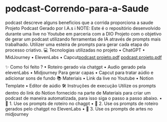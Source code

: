 # podcast-Correndo-para-a-Saude
podcast descreve alguns beneficios que a corrida proporciona a saude
Projeto Podcast Gerado por I.A.s
ℹ️ NOTE: Este é o repositório desenvolvido durante uma live no Youtube em parceria com a DIO
Projeto com o objetivo de gerar um podcast utilizando ferramentas de IA através de prompts mais trabalhado.
Utilizer uma esteira de prompts para gerar cada etapa do processo criativo.
💻 Tecnologias utilizadas no projeto
•	ChatGPT
•	MidJourney
•	ElevenLabs
•	Capcut[podcast projeto.pdf](https://github.com/user-attachments/files/18552476/podcast.projeto.pdf)
[podcast projeto.pdf](https://github.com/user-attachments/files/18552475/podcast.projeto.pdf)

✨ Como foi feito ?
•	Roteiro gerado via chatgpt
•	Audio gerado pela elevenLabs
•	Midjourney Para gerar capas
•	Capcut para tratar aúdio e adicionar sons de fundo
📚 Materiais
•	Link da live no Youtube
•	Notion Template
•	Editor de aúdio
🛠️ Instruções de execução
Utilize os prompts dentro do link do Notion fornecido na parte de Materiais para criar um podcast de maneira automatizada, para isso siga o passo a passo abaixo.
•	🤖 1. Use os prompts de roteiro no chagpt
•	🤖 2. Use os prompts de roteiro gerados pelo chatgpt no ElevenLabs
•	🤖 3. Use os prompts de artes no midjourney
